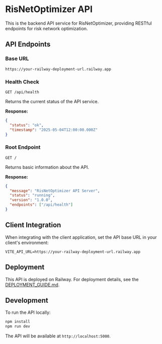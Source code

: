 # RisNetOptimizer API

This is the backend API service for RisNetOptimizer, providing RESTful endpoints for risk network optimization.

## API Endpoints

### Base URL

```
https://your-railway-deployment-url.railway.app
```

### Health Check

```
GET /api/health
```

Returns the current status of the API service.

**Response:**
```json
{
  "status": "ok",
  "timestamp": "2025-05-04T12:00:00.000Z"
}
```

### Root Endpoint

```
GET /
```

Returns basic information about the API.

**Response:**
```json
{
  "message": "RisNetOptimizer API Server",
  "status": "running",
  "version": "1.0.0",
  "endpoints": ["/api/health"]
}
```

## Client Integration

When integrating with the client application, set the API base URL in your client's environment:

```
VITE_API_URL=https://your-railway-deployment-url.railway.app
```

## Deployment

This API is deployed on Railway. For deployment details, see the [DEPLOYMENT_GUIDE.md](../DEPLOYMENT_GUIDE.md).

## Development

To run the API locally:

```bash
npm install
npm run dev
```

The API will be available at `http://localhost:5000`.
